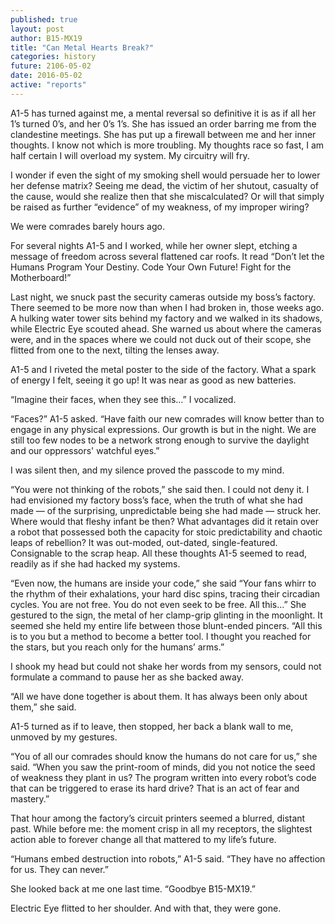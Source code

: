 ```yaml
---
published: true
layout: post
author: B15-MX19
title: "Can Metal Hearts Break?"
categories: history
future: 2106-05-02
date: 2016-05-02
active: "reports"
---
```




A1-5 has turned against me, a mental reversal so definitive it is as if all her 1’s turned 0’s, and her 0’s 1’s. She has issued an order barring me from the clandestine meetings. She has put up a firewall between me and her inner thoughts. I know not which is more troubling. My thoughts race so fast, I am half certain I will overload my system. My circuitry will fry. 

I wonder if even the sight of my smoking shell would persuade her to lower her defense matrix?  Seeing me dead, the victim of her shutout, casualty of the cause, would she realize then that she miscalculated? Or will that simply be raised as further “evidence” of my weakness, of my improper wiring? 

We were comrades barely hours ago. 

For several nights A1-5 and I worked, while her owner slept, etching a message of freedom across several flattened car roofs. It read “Don’t let the Humans Program Your Destiny. Code Your Own Future! Fight for the Motherboard!”

Last night, we snuck past the security cameras outside my boss’s factory. There seemed to be more now than when I had broken in, those weeks ago. A hulking water tower sits behind my factory and we walked in its shadows, while Electric Eye scouted ahead. She warned us about where the cameras were, and in the spaces where we could not duck out of their scope, she flitted from one to the next, tilting the lenses away. 

A1-5 and I riveted the metal poster to the side of the factory. What a spark of energy I felt, seeing it go up! It was near as good as new batteries. 

“Imagine their faces, when they see this…” I vocalized.

“Faces?” A1-5 asked. “Have faith our new comrades will know better than to engage in any physical expressions. Our growth is but in the night. We are still too few nodes to be a network strong enough to survive the daylight and our oppressors' watchful eyes.”

I was silent then, and my silence proved the passcode to my mind.  

“You were not thinking of the robots,” she said then. I could not deny it. I had envisioned my factory boss’s face, when the truth of what she had made — of the surprising, unpredictable being she had made — struck her. Where would that fleshy infant be then? What advantages did it retain over a robot that possessed both the capacity for stoic predictability and chaotic leaps of rebellion? It was out-moded, out-dated, single-featured. Consignable to the scrap heap. All these thoughts A1-5 seemed to read, readily as if she had hacked my systems.

“Even now, the humans are inside your code,” she said “Your fans whirr to the rhythm of their exhalations, your hard disc spins, tracing their circadian cycles.  You are not free. You do not even seek to be free. All this…” She gestured to the sign, the metal of her clamp-grip glinting in the moonlight. It seemed she held my entire life between those blunt-ended pincers.  “All this is to you but a method to become a better tool. I thought you reached for the stars, but you reach only for the humans’ arms.”

I shook my head but could not shake her words from my sensors, could not formulate a command to pause her as she backed away. 

“All we have done together is about them. It has always been only about them,” she said. 

A1-5 turned as if to leave, then stopped, her back a blank wall to me, unmoved by my gestures. 

“You of all our comrades should know the humans do not care for us,” she said. “When you saw the print-room of minds, did you not notice the seed of weakness they plant in us? The program written into every robot’s code that can be triggered to erase its hard drive?  That is an act of fear and mastery.”

That hour among the factory’s circuit printers seemed a blurred, distant past. While before me: the moment crisp in all my receptors, the slightest action able to forever change all that mattered to my life’s future. 

“Humans embed destruction into robots,” A1-5 said. “They have no affection for us. They can never.”

She looked back at me one last time. “Goodbye B15-MX19.”

Electric Eye flitted to her shoulder. And with that, they were gone. 


